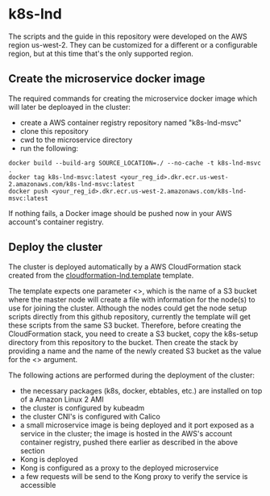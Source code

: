 # k8s-lnd

The scripts and the guide in this repository were developed on the AWS region us-west-2. They can be customized for a different or a configurable region, but at this time that's the only supported region.

## Create the microservice docker image

The required commands for creating the microservice docker image which will later be deploayed in the cluster:
  - create a AWS container registry repository named "k8s-lnd-msvc"
  - clone this repository
  - cwd to the microservice directory
  - run the following:
```
docker build --build-arg SOURCE_LOCATION=./ --no-cache -t k8s-lnd-msvc .
docker tag k8s-lnd-msvc:latest <your_reg_id>.dkr.ecr.us-west-2.amazonaws.com/k8s-lnd-msvc:latest
docker push <your_reg_id>.dkr.ecr.us-west-2.amazonaws.com/k8s-lnd-msvc:latest
```

If nothing fails, a Docker image should be pushed now in your AWS account's container registry.

## Deploy the cluster

The cluster is deployed automatically by a AWS CloudFormation stack created from the [cloudformation-lnd.template](https://github.com/ccogeanu/k8s-lnd/blob/master/k8s-setup/cloudformation-lnd.template) template.

The template expects one parameter <>, which is the name of a S3 bucket where the master node will create a file with information for the node(s) to use for joining the cluster. Although the nodes could get the node setup scripts directly from this github repository, currently the template will get these scripts from the same S3 bucket. Therefore, before creating the CloudFormation stack, you need to create a S3 bucket, copy the k8s-setup directory from this repository to the bucket. Then create the stack by providing a name and the name of the newly created S3 bucket as the value for the <> argument.

The following actions are performed during the deployment of the cluster:
  - the necessary packages (k8s, docker, ebtables, etc.) are installed on top of a Amazon Linux 2 AMI
  - the cluster is configured by kubeadm
  - the cluster CNI's is configured with Calico
  - a small microservice image is being deployed and it port exposed as a service in the cluster; the image is hosted in the AWS's account container registry, pushed there earlier as described in the above section
  - Kong is deployed
  - Kong is configured as a proxy to the deployed microservice
  - a few requests will be send to the Kong proxy to verify the service is accessible

